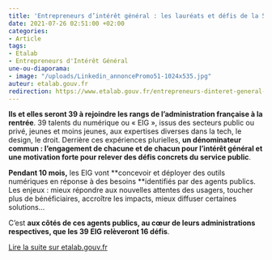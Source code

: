```yaml
---
title: 'Entrepreneurs d’intérêt général : les lauréats et défis de la 5e promotion'
date: 2021-07-26 02:51:00 +02:00
categories:
- Article
tags:
- Etalab
- Entrepreneurs d'Intérêt Général
une-ou-diaporama:
- image: "/uploads/Linkedin_annoncePromo51-1024x535.jpg"
auteur: etalab.gouv.fr
redirection: https://www.etalab.gouv.fr/entrepreneurs-dinteret-general-laureats-et-defis-de-la-5eme-promotion
---
```


**Ils et elles seront 39 à rejoindre les rangs de l’administration française à la rentrée**. 39 talents du numérique ou « EIG », issus des secteurs public ou privé, jeunes et moins jeunes, aux expertises diverses dans la tech, le design, le droit. Derrière ces expériences plurielles, **un dénominateur commun : l’engagement de chacune et de chacun pour l’intérêt général et une motivation forte pour relever des défis concrets du service public**.

**Pendant 10 mois,** les EIG vont **concevoir et déployer des outils numériques en réponse à des besoins **identifiés par des agents publics. Les enjeux : mieux répondre aux nouvelles attentes des usagers, toucher plus de bénéficiaires, accroître les impacts, mieux diffuser certaines solutions…

C’est **aux côtés de ces agents publics, au cœur de leurs administrations **respectives, que les 39 EIG relèveront** 16 défis**.

<div class="lien-important"><p><a href="https://www.etalab.gouv.fr/entrepreneurs-dinteret-general-laureats-et-defis-de-la-5eme-promotion/" title="Lire la suite sur etalab.gouv.fr - lien externe">Lire la suite sur etalab.gouv.fr</a></p></div>
